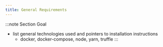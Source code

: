 ```yaml
---
title: General Requirements
---
```


:::note Section Goal
- list general technologies used and pointers to installation instructions
  - docker, docker-compose, node, yarn, truffle
:::

